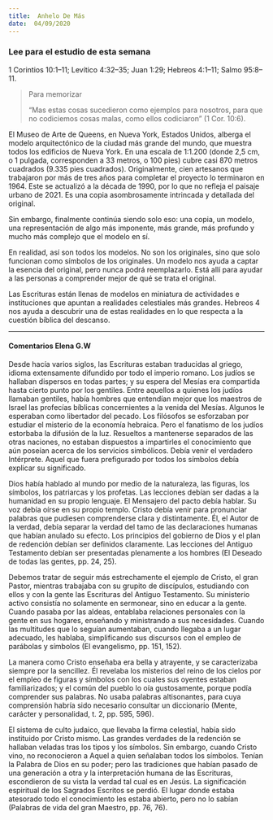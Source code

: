 ```yaml
---
title:  Anhelo De Más
date:  04/09/2020
---
```


### Lee para el estudio de esta semana
1 Corintios 10:1–11; Levítico 4:32–35; Juan 1:29; Hebreos 4:1–11; Salmo 95:8–11.

> <p>Para memorizar</p>
> “Mas estas cosas sucedieron como ejemplos para nosotros, para que no codiciemos cosas malas, como ellos codiciaron” (1 Cor. 10:6).

El Museo de Arte de Queens, en Nueva York, Estados Unidos, alberga el modelo arquitectónico de la ciudad más grande del mundo, que muestra todos los edificios de Nueva York. En una escala de 1:1.200 (donde 2,5 cm, o 1 pulgada, corresponden a 33 metros, o 100 pies) cubre casi 870 metros cuadrados (9.335 pies cuadrados). Originalmente, cien artesanos que trabajaron por más de tres años para completar el proyecto lo terminaron en 1964. Este se actualizó a la década de 1990, por lo que no refleja el paisaje urbano de 2021. Es una copia asombrosamente intrincada y detallada del original.

Sin embargo, finalmente continúa siendo solo eso: una copia, un modelo, una representación de algo más imponente, más grande, más profundo y mucho más complejo que el modelo en sí.

En realidad, así son todos los modelos. No son los originales, sino que solo funcionan como símbolos de los originales. Un modelo nos ayuda a captar la esencia del original, pero nunca podrá reemplazarlo. Está allí para ayudar a las personas a comprender mejor de qué se trata el original.

Las Escrituras están llenas de modelos en miniatura de actividades e instituciones que apuntan a realidades celestiales más grandes. Hebreos 4 nos ayuda a descubrir una de estas realidades en lo que respecta a la cuestión bíblica del descanso.

---

#### Comentarios Elena G.W

Desde hacía varios siglos, las Escrituras estaban traducidas al griego, idioma extensamente difundido por todo el imperio romano. Los judíos se hallaban dispersos en todas partes; y su espera del Mesías era compartida hasta cierto punto por los gentiles. Entre aquellos a quienes los judíos llamaban gentiles, había hombres que entendían mejor que los maestros de Israel las profecías bíblicas concernientes a la venida del Mesías. Algunos le esperaban como libertador del pecado. Los filósofos se esforzaban por estudiar el misterio de la economía hebraica. Pero el fanatismo de los judíos estorbaba la difusión de la luz. Resueltos a mantenerse separados de las otras naciones, no estaban dispuestos a impartirles el conocimiento que aún poseían acerca de los servicios simbólicos. Debía venir el verdadero Intérprete. Aquel que fuera prefigurado por todos los símbolos debía explicar su significado.

Dios había hablado al mundo por medio de la naturaleza, las figuras, los símbolos, los patriarcas y los profetas. Las lecciones debían ser dadas a la humanidad en su propio lenguaje. El Mensajero del pacto debía hablar. Su voz debía oírse en su propio templo. Cristo debía venir para pronunciar palabras que pudiesen comprenderse clara y distintamente. Él, el Autor de la verdad, debía separar la verdad del tamo de las declaraciones humanas que habían anulado su efecto. Los principios del gobierno de Dios y el plan de redención debían ser definidos claramente. Las lecciones del Antiguo Testamento debían ser presentadas plenamente a los hombres (El Deseado de todas las gentes, pp. 24, 25).

Debemos tratar de seguir más estrechamente el ejemplo de Cristo, el gran Pastor, mientras trabajaba con su grupito de discípulos, estudiando con ellos y con la gente las Escrituras del Antiguo Testamento. Su ministerio activo consistía no solamente en sermonear, sino en educar a la gente. Cuando pasaba por las aldeas, entablaba relaciones personales con la gente en sus hogares, enseñando y ministrando a sus necesidades. Cuando las multitudes que lo seguían aumentaban, cuando llegaba a un lugar adecuado, les hablaba, simplificando sus discursos con el empleo de parábolas y símbolos (El evangelismo, pp. 151, 152).

La manera como Cristo enseñaba era bella y atrayente, y se caracterizaba siempre por la sencillez. Él revelaba los misterios del reino de los cielos por el empleo de figuras y símbolos con los cuales sus oyentes estaban familiarizados; y el común del pueblo lo oía gustosamente, porque podía comprender sus palabras. No usaba palabras altisonantes, para cuya comprensión habría sido necesario consultar un diccionario (Mente, carácter y personalidad, t. 2, pp. 595, 596).

El sistema de culto judaico, que llevaba la firma celestial, había sido instituido por Cristo mismo. Las grandes verdades de la redención se hallaban veladas tras los tipos y los símbolos. Sin embargo, cuando Cristo vino, no reconocieron a Aquel a quien señalaban todos los símbolos. Tenían la Palabra de Dios en su poder; pero las tradiciones que habían pasado de una generación a otra y la interpretación humana de las Escrituras, escondieron de su vista la verdad tal cual es en Jesús. La significación espiritual de los Sagrados Escritos se perdió. El lugar donde estaba atesorado todo el conocimiento les estaba abierto, pero no lo sabían (Palabras de vida del gran Maestro, pp. 76, 76).